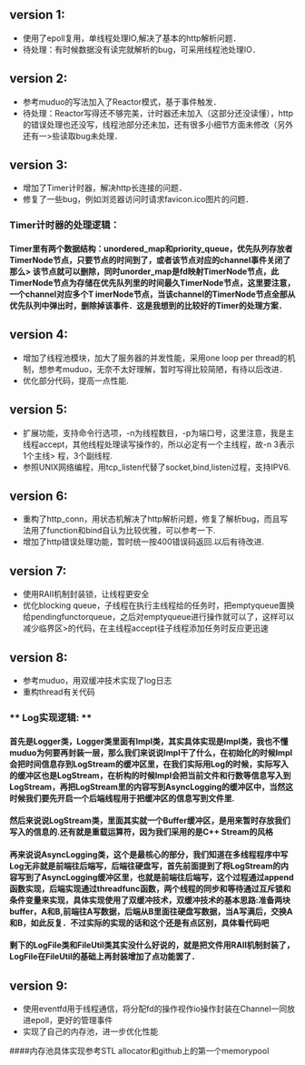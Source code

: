 version 1:
----
* 使用了epoll复用，单线程处理IO,解决了基本的http解析问题．
* 待处理：有时候数据没有读完就解析的bug，可采用线程池处理IO．

version 2:
----
* 参考muduo的写法加入了Reactor模式，基于事件触发．
* 待处理：Reactor写得还不够完美，计时器还未加入（这部分还没读懂），http的错误处理也还没写，线程池部分还未加，还有很多小细节方面未修改（另外还有一>些读取bug未处理．

version 3:
----
* 增加了Timer计时器，解决http长连接的问题．
* 修复了一些bug，例如浏览器访问时请求favicon.ico图片的问题．
### **Timer计时器的处理逻辑：**
#### Timer里有两个数据结构：unordered_map和priority_queue，优先队列存放者TimerNode节点，只要节点的时间到了，或者该节点对应的channel事件关闭了那么>    该节点就可以删除，同时unorder_map是fd映射TimerNode节点，此TimerNode节点为存储在优先队列里的时间最久TimerNode节点，这里要注意，一个channel对应多个T    imerNode节点，当该channel的TimerNode节点全部从优先队列中弹出时，删除掉该事件．这是我想到的比较好的Timer的处理方案．

version 4:
----
* 增加了线程池模块，加大了服务器的并发性能，采用one loop per thread的机制，想参考muduo，无奈不太好理解，暂时写得比较简陋，有待以后改进．
* 优化部分代码，提高一点性能.

version 5:
----
* 扩展功能，支持命令行选项，-n为线程数目，-p为端口号，这里注意，我是主线程accept，其他线程处理读写操作的，所以必定有一个主线程，故-n 3表示1个主线>    程，3个副线程.
* 参照UNIX网络编程，用tcp_listen代替了socket,bind,listen过程，支持IPV6.

version 6:
---
* 重构了http_conn，用状态机解决了http解析问题，修复了解析bug，而且写法用了function和bind自认为比较优雅，可以参考一下.
* 增加了http错误处理功能，暂时统一按400错误码返回.以后有待改进.

version 7:
----
* 使用RAII机制封装锁，让线程更安全
* 优化blocking queue，子线程在执行主线程给的任务时，把emptyqueue置换给pendingfunctorqueue，之后对emptyqueue进行操作就可以了，这样可以减少临界区>的代码，在主线程accept往子线程添加任务时反应更迅速

version 8:
----
* 参考muduo，用双缓冲技术实现了log日志
* 重构thread有关代码

### ** Log实现逻辑: **
#### 首先是Logger类，Logger类里面有Impl类，其实具体实现是Impl类，我也不懂muduo为何要再封装一层，那么我们来说说Impl干了什么，在初始化的时候Impl会把时间信息存到LogStream的缓冲区里，在我们实际用Log的时候，实际写入的缓冲区也是LogStream，在析构的时候Impl会把当前文件和行数等信息写入到LogStream，再把LogStream里的内容写到AsyncLogging的缓冲区中，当然这时候我们要先开启一个后端线程用于把缓冲区的信息写到文件里.
#### 然后来说说LogStream类，里面其实就一个Buffer缓冲区，是用来暂时存放我们写入的信息的.还有就是重载运算符，因为我们采用的是C++ Stream的风格
#### 再来说说AsyncLogging类，这个是最核心的部分，我们知道在多线程程序中写Log无非就是前端往后端写，后端往硬盘写，首先前面提到了将LogStream的内容写到了AsyncLogging缓冲区里，也就是前端往后端写，这个过程通过append函数实现，后端实现通过threadfunc函数，两个线程的同步和等待通过互斥锁和条件变量来实现，具体实现使用了双缓冲技术，双缓冲技术的基本思路:准备两块buffer，A和B,前端往A写数据，后端从B里面往硬盘写数据，当A写满后，交换A和B，如此反复．不过实际的实现的话和这个还是有点区别，具体看代码吧
#### 剩下的LogFile类和FileUtil类其实没什么好说的，就是把文件用RAII机制封装了，LogFile在FileUtil的基础上再封装增加了点功能罢了．

version 9:
----
* 使用eventfd用于线程通信，将分配fd的操作视作io操作封装在Channel一同放进epoll，更好的管理事件
* 实现了自己的内存池，进一步优化性能

####内存池具体实现参考STL allocator和github上的第一个memorypool
